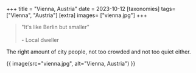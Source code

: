 +++
title = "Vienna, Austria"
date = 2023-10-12
[taxonomies]
tags= ["Vienna", "Austria"]
[extra]
images= ["vienna.jpg"]
+++

> "It's like Berlin but smaller" <br><br> - Local dweller

The right amount of city people, not too crowded and not too quiet either.

{{ image(src="vienna.jpg", alt="Vienna, Austria") }}